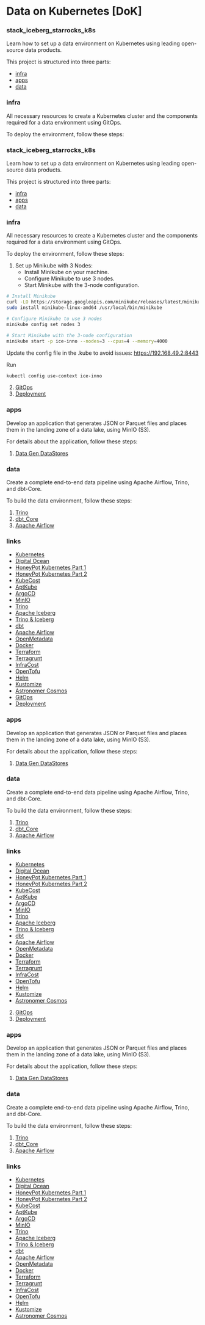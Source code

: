 # Data on Kubernetes [DoK]

### stack_iceberg_starrocks_k8s

Learn how to set up a data environment on Kubernetes using leading open-source data products.

This project is structured into three parts:
- [infra](#infra)
- [apps](#apps)
- [data](#data-cluster)

### infra

All necessary resources to create a Kubernetes cluster and the components required for a data environment using GitOps.

To deploy the environment, follow these steps:
### stack_iceberg_starrocks_k8s

Learn how to set up a data environment on Kubernetes using leading open-source data products.

This project is structured into three parts:
- [infra](#infra)
- [apps](#apps)
- [data](#data-cluster)

### infra

All necessary resources to create a Kubernetes cluster and the components required for a data environment using GitOps.

To deploy the environment, follow these steps:
1) Set up Minikube with 3 Nodes:
    - Install Minikube on your machine.
    - Configure Minikube to use 3 nodes.
    - Start Minikube with the 3-node configuration.

```bash
# Install Minikube
curl -LO https://storage.googleapis.com/minikube/releases/latest/minikube-linux-amd64
sudo install minikube-linux-amd64 /usr/local/bin/minikube

# Configure Minikube to use 3 nodes
minikube config set nodes 3

# Start Minikube with the 3-node configuration
minikube start -p ice-inno --nodes=3 --cpus=4 --memory=4000
```

Update the config file in the .kube to avoid issues: https://192.168.49.2:8443

Run
```bash
kubectl config use-context ice-inno 
```



2) [GitOps](infra/terraform/gitops/argocd/readme.md)
3) [Deployment](infra/src/readme.md)

### apps

Develop an application that generates JSON or Parquet files and places them in the landing zone of a data lake, using MinIO (S3).

For details about the application, follow these steps:
1) [Data Gen DataStores](app/data-gen-datastores/readme.md)

### data

Create a complete end-to-end data pipeline using Apache Airflow, Trino, and dbt-Core.

To build the data environment, follow these steps:
1) [Trino](data/sql)
2) [dbt_Core](data/dags/dbt/starrocks-mds-dev)
3) [Apache Airflow](data/dags/dbt_sql_transform.py)

### links

- [Kubernetes](https://kubernetes.io/docs/home/)
- [Digital Ocean](https://www.digitalocean.com/)
- [HoneyPot Kubernetes Part 1](https://www.youtube.com/watch?v=BE77h7dmoQU)
- [HoneyPot Kubernetes Part 2](https://www.youtube.com/watch?v=318elIq37PE)
- [KubeCost](https://www.kubecost.com/)
- [AptKube](https://aptakube.com/)
- [ArgoCD](https://argoproj.github.io/argo-cd/)
- [MinIO](https://min.io/)
- [Trino](https://trino.io/)
- [Apache Iceberg](https://iceberg.apache.org/)
- [Trino & Iceberg](https://trino.io/docs/current/connector/iceberg.html)
- [dbt](https://www.getdbt.com/)
- [Apache Airflow](https://airflow.apache.org/)
- [OpenMetadata](https://open-metadata.org/)
- [Docker](https://www.docker.com/)
- [Terraform](https://www.terraform.io/)
- [Terragrunt](https://terragrunt.gruntwork.io/)
- [InfraCost](https://www.infracost.io/)
- [OpenTofu](https://opentofu.org/)
- [Helm](https://helm.sh/)
- [Kustomize](https://kustomize.io/)
- [Astronomer Cosmos](https://astronomer.github.io/astronomer-cosmos/index.html)
- [GitOps](infra/terraform/gitops/argocd/readme.md)
- [Deployment](infra/src/readme.md)

### apps

Develop an application that generates JSON or Parquet files and places them in the landing zone of a data lake, using MinIO (S3).

For details about the application, follow these steps:
1) [Data Gen DataStores](app/data-gen-datastores/readme.md)

### data

Create a complete end-to-end data pipeline using Apache Airflow, Trino, and dbt-Core.

To build the data environment, follow these steps:
1) [Trino](data/sql)
2) [dbt_Core](data/dags/dbt/starrocks-mds-dev)
3) [Apache Airflow](data/dags/dbt_sql_transform.py)

### links

- [Kubernetes](https://kubernetes.io/docs/home/)
- [Digital Ocean](https://www.digitalocean.com/)
- [HoneyPot Kubernetes Part 1](https://www.youtube.com/watch?v=BE77h7dmoQU)
- [HoneyPot Kubernetes Part 2](https://www.youtube.com/watch?v=318elIq37PE)
- [KubeCost](https://www.kubecost.com/)
- [AptKube](https://aptakube.com/)
- [ArgoCD](https://argoproj.github.io/argo-cd/)
- [MinIO](https://min.io/)
- [Trino](https://trino.io/)
- [Apache Iceberg](https://iceberg.apache.org/)
- [Trino & Iceberg](https://trino.io/docs/current/connector/iceberg.html)
- [dbt](https://www.getdbt.com/)
- [Apache Airflow](https://airflow.apache.org/)
- [OpenMetadata](https://open-metadata.org/)
- [Docker](https://www.docker.com/)
- [Terraform](https://www.terraform.io/)
- [Terragrunt](https://terragrunt.gruntwork.io/)
- [InfraCost](https://www.infracost.io/)
- [OpenTofu](https://opentofu.org/)
- [Helm](https://helm.sh/)
- [Kustomize](https://kustomize.io/)
- [Astronomer Cosmos](https://astronomer.github.io/astronomer-cosmos/index.html)
2) [GitOps](infra/terraform/gitops/argocd/readme.md)
3) [Deployment](infra/src/readme.md)

### apps

Develop an application that generates JSON or Parquet files and places them in the landing zone of a data lake, using MinIO (S3).

For details about the application, follow these steps:
1) [Data Gen DataStores](app/data-gen-datastores/readme.md)

### data

Create a complete end-to-end data pipeline using Apache Airflow, Trino, and dbt-Core.

To build the data environment, follow these steps:
1) [Trino](data/sql)
2) [dbt_Core](data/dags/dbt/starrocks-mds-dev)
3) [Apache Airflow](data/dags/dbt_sql_transform.py)

### links

- [Kubernetes](https://kubernetes.io/docs/home/)
- [Digital Ocean](https://www.digitalocean.com/)
- [HoneyPot Kubernetes Part 1](https://www.youtube.com/watch?v=BE77h7dmoQU)
- [HoneyPot Kubernetes Part 2](https://www.youtube.com/watch?v=318elIq37PE)
- [KubeCost](https://www.kubecost.com/)
- [AptKube](https://aptakube.com/)
- [ArgoCD](https://argoproj.github.io/argo-cd/)
- [MinIO](https://min.io/)
- [Trino](https://trino.io/)
- [Apache Iceberg](https://iceberg.apache.org/)
- [Trino & Iceberg](https://trino.io/docs/current/connector/iceberg.html)
- [dbt](https://www.getdbt.com/)
- [Apache Airflow](https://airflow.apache.org/)
- [OpenMetadata](https://open-metadata.org/)
- [Docker](https://www.docker.com/)
- [Terraform](https://www.terraform.io/)
- [Terragrunt](https://terragrunt.gruntwork.io/)
- [InfraCost](https://www.infracost.io/)
- [OpenTofu](https://opentofu.org/)
- [Helm](https://helm.sh/)
- [Kustomize](https://kustomize.io/)
- [Astronomer Cosmos](https://astronomer.github.io/astronomer-cosmos/index.html)
